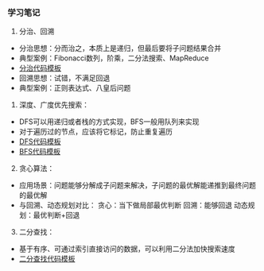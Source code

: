 ### 学习笔记
1. 分治、回溯
  - 分治思想：分而治之，本质上是递归，但最后要将子问题结果合并
  - 典型案例：Fibonacci数列，阶乘，二分法搜索、MapReduce
  - [分治代码模板](https://shimo.im/docs/3xvghYh3JJPKwdvt/read) 
  - 回溯思想：试错，不满足回退
  - 典型案例：正则表达式、八皇后问题
  

1. 深度、广度优先搜索：
  - DFS可以用递归或者栈的方式实现，BFS一般用队列来实现
  - 对于遍历过的节点，应该将它标记，防止重复遍历
  - [DFS代码模板](https://shimo.im/docs/ddgwCccJQKxkrcTq/read)
  - [BFS代码模板](https://shimo.im/docs/P8TqKHGKt3ytkYYd/read)

2. 贪心算法：
  - 应用场景：问题能够分解成子问题来解决，子问题的最优解能递推到最终问题的最优解
  - 与回溯、动态规划对比：
    贪心：当下做局部最优判断
    回溯：能够回退
    动态规划：最优判断+回退

3. 二分查找：
  - 基于有序、可通过索引直接访问的数据，可以利用二分法加快搜索速度
  - [二分查找代码模板](https://shimo.im/docs/hjQqRQkGgwd9g36J/read)

